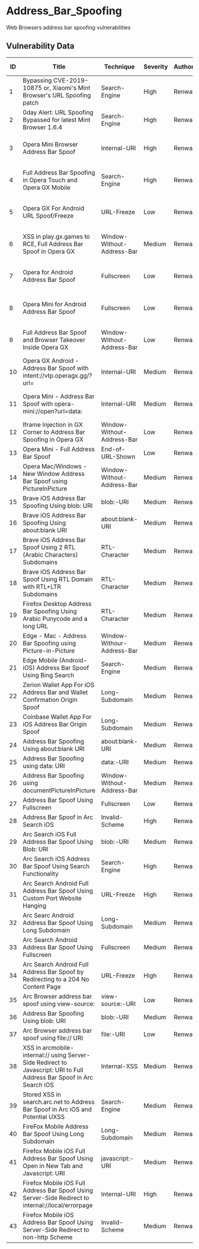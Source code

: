 # Address_Bar_Spoofing
Web Browsers address bar spoofing vulnerabilities

## Vulnerability Data

| ID | Title | Technique | Severity | Author | Discovery Date | Browser | Affected Version | Bounty | CVE | Reference |
|---|---|---|---|---|---|---|---|---|---|---|
| 1 | Bypassing CVE-2019-10875 or, Xiaomi's Mint Browser's URL Spoofing patch | Search-Engine | High | Renwa | 2019-04-07 | Xiaomi Mint | 1.6.3 | 0 | 0 | https://www.andmp.com/2019/04/bypassing-cve-2019-10875-or-xiaomis.html |
| 2 | 0day Alert: URL Spoofing Bypassed for latest Mint Browser 1.6.4 | Search-Engine | High | Renwa | 2019-04-08 | Xiaomi Mint | 1.6.4 | 0 | 0 | https://www.andmp.com/2019/04/0day-alert-url-spoofing-bypass-for.html |
| 3 | Opera Mini Browser Address Bar Spoof | Internal-URI | High | Renwa | 2022-09-29 | Opera Mini | 65.2.2254.63594 | 3000 | 0 | https://medium.com/@renwa/you-are-not-where-you-think-you-are-opera-browsers-address-bar-spoofing-vulnerabilities-aa36ad8321d8 |
| 4 | Full Address Bar Spoofing in Opera Touch and Opera GX Mobile | Search-Engine | High | Renwa | 2022-10-06 | Opera GX Mobile | 1.8.7 | 2500 | 0 | https://medium.com/@renwa/you-are-not-where-you-think-you-are-opera-browsers-address-bar-spoofing-vulnerabilities-aa36ad8321d8 |
| 5 | Opera GX For Android URL Spoof/Freeze | URL-Freeze | Low | Renwa | 2022-10-27 | Opera GX Mobile | 1.8.7 | 500 | 0 | https://medium.com/@renwa/you-are-not-where-you-think-you-are-opera-browsers-address-bar-spoofing-vulnerabilities-aa36ad8321d8 |
| 6 | XSS in play.gx.games to RCE, Full Address Bar Spoof in Opera GX | Window-Without-Address-Bar | Medium | Renwa | 2023-01-10 | Opera GX | 93.0.4585.78 | 1000 | 0 | https://medium.com/@renwa/you-are-not-where-you-think-you-are-opera-browsers-address-bar-spoofing-vulnerabilities-aa36ad8321d8 |
| 7 | Opera for Android Address Bar Spoof | Fullscreen | Low | Renwa | 2023-02-06 | Opera Android | 0 | 100 | 0 | https://medium.com/@renwa/you-are-not-where-you-think-you-are-opera-browsers-address-bar-spoofing-vulnerabilities-aa36ad8321d8 |
| 8 | Opera Mini for Android Address Bar Spoof | Fullscreen | Low | Renwa | 2023-02-06 | Opera Mini | 0 | 100 | 0 | https://medium.com/@renwa/you-are-not-where-you-think-you-are-opera-browsers-address-bar-spoofing-vulnerabilities-aa36ad8321d8 |
| 9 | Full Address Bar Spoof and Browser Takeover Inside Opera GX | Window-Without-Address-Bar | Low | Renwa | 2023-02-27 | Opera GX | 0 | 2000 | 0 | https://medium.com/@renwa/you-are-not-where-you-think-you-are-opera-browsers-address-bar-spoofing-vulnerabilities-aa36ad8321d8 |
| 10 | Opera GX Android - Address Bar Spoof with intent://vtp.operagx.gg/?url= | Internal-URI | Medium | Renwa | 2023-03-22 | Opera GX Android | 0 | 2000 | 0 | https://medium.com/@renwa/you-are-not-where-you-think-you-are-opera-browsers-address-bar-spoofing-vulnerabilities-aa36ad8321d8 |
| 11 | Opera Mini - Address Bar Spoof with opera-mini://open?url=data: | Internal-URI | Medium | Renwa | 2023-03-22 | Opera Mini | 0 | 2000 | 0 | https://medium.com/@renwa/you-are-not-where-you-think-you-are-opera-browsers-address-bar-spoofing-vulnerabilities-aa36ad8321d8 |
| 12 | Iframe Injection in GX Corner to Address Bar Spoofing in Opera GX | Window-Without-Address-Bar | Low | Renwa | 2024-02-19 | Opera GX | 0 | 250 | 0 | Author |
| 13 | Opera Mini - Full Address Bar Spoof | End-of-URL-Shown | Low | Renwa | 2024-03-27 | Opera Mini | 79.0.2254.70805 | 500 | 0 | Author |
| 14 | Opera Mac/Windows - New Window Address Bar Spoof using PictureInPicture | Window-Without-Address-Bar | Medium | Renwa | 2024-04-02 | Opera  | 0 | 3000 | 0 | Author |
| 15 | Brave iOS Address Bar Spoofing Using blob: URI | blob:-URI | Medium | Renwa | 2024-10-17 | Brave | 1.72.0 | 250 | 0 | Author |
| 16 | Brave iOS Address Bar Spoofing Using about:blank URI | about:blank-URI | Medium | Renwa | 2024-10-19 | Brave | 1.73.0 | 250 | 0 | Author |
| 17 | Brave iOS Address Bar Spoof Using 2 RTL (Arabic Characters) Subdomains | RTL-Character | Medium | Renwa | 2024-10-18 | Brave | 1.69.2 | 250 | 0 | Author |
| 18 | Brave iOS Address Bar Spoof Using RTL Domain with RTL+LTR Subdomains | RTL-Character | Medium | Renwa | 2024-11-2 | Brave | 1.70.1 | 250 | 0 | Author |
| 19 | Firefox Desktop Address Bar Spoofing Using Arabic Punycode and a long URL | RTL-Character | Medium | Renwa | 2024-10-18 | Firefox | 128.4.0 | 2000 | CVE-2024-11695 | Author |
| 20 | Edge - Mac - Address Bar Spoofing using Picture-in-Picture | Window-Withour-Address-Bar | Medium | Renwa | 2024-03-27 | Edge Mac | 0 | 1000 | CVE-2024-38093 | Author |
| 21 | Edge Mobile (Android-iOS) Address Bar Spoof Using Bing Search | Search-Engine | Medium | Renwa | 2024-04-13 | Edge Mobile | 0 | 1000 | CVE-2024-38083 | Author |
| 22 | Zerion Wallet App For iOS Address Bar and Wallet Confirmation Origin Spoof | Long-Subdomain | Medium | Renwa | 2024-11-04 | Zerion Wallet | 2.13.0 | 0 | 0 | Author |
| 23 | Coinbase Wallet App For iOS Address Bar Origin Spoof | Long-Subdomain | Medium | Renwa | 2024-12-11 | Coinbase Wallet | 29.22 | 0 | 0 | Author |
| 24 | Address Bar Spoofing Using about:blank URI | about:blank-URI | Medium | Renwa | 2024-10-11 | Arc Mac | 1.74.0 | 0 | 0 | Author |
| 25 | Address Bar Spoofing using data: URI | data:-URI | Medium | Renwa | 2024-10-15 | Arc Mac | 1.73.0 | 1000 | 0 | Author |
| 26 | Address Bar Spoofing using documentPictureInPicture | Window-Without-Address-Bar | Medium | Renwa | 2024-10-08 | Arc Mac | 1.74.0 | 100 | 0 | Author |
| 27 | Address Bar Spoof Using Fullscreen | Fullscreen | Low | Renwa | 2024-10-09 | Arc Mac | 1.73.0 | 500 | 0 | Author |
| 28 | Address Bar Spoof in Arc Search iOS | Invalid-Scheme | High | Renwa | 2024-10-13 | Arc iOS | 1.38.0 | 5000 | 0 | Author |
| 29 | Arc Search iOS Full Address Bar Spoof Using Blob: URI  | blob:-URI | Medium | Renwa | 2024-10-15 | Arc iOS | 1.38.0 | 500 | 0 | Author |
| 30 | Arc Search iOS Address Bar Spoof Using Search Functionality | Search-Engine | High | Renwa | 2024-11-14 | Arc iOS | 1.38.0 | 5000 | 0 | Author |
| 31 | Arc Search Android Full Address Bar Spoof Using Custom Port Website Hanging | URL-Freeze | High | Renwa | 2024-11-15 | Arc Android | 0 | 0 | 0 | Author |
| 32 | Arc Searc Android Address Bar Spoof Using Long Subdomain | Long-Subdomain | Medium | Renwa | 2024-11-15 | Arc Android |  | 0 | 0 | Author |
| 33 | Arc Search Android Address Bar Spoof Using Fullscreen | Fullscreen | Medium | Renwa | 2024-11-15 | Arc Android | 0 | 500 | 0 | Author |
| 34 | Arc Search Android Full Address Bar Spoof by Redirecting to a 204 No Content Page | URL-Freeze | High | Renwa | 2024-11-16 | Arc Android | 0 | 5000 | 0 | Author |
| 35 | Arc Browser address bar spoof using view-source: | view-source:-URI | Low | Renwa | 2024-11-16 | Arc Mac | 1.74.0 | 100 | 0 | Author |
| 36 | Address Bar Spoofing Using blob: URI | blob:-URI | Medium | Renwa | 2024-10-11 | Arc Mac | 1.74.0 | 0 | 0 | Author |
| 37 | Arc Browser address bar spoof using file:// URI | file:-URI | Low | Renwa | 2024-11-21 | Arc Mac | 1.74.0 | 100 | 0 | Author |
| 38 | XSS in arcmobile-internal:// using Server-Side Redirect to Javascript: URI to Full Address Bar Spoof in Arc Search iOS | Internal-XSS | Medium | Renwa | 2024-11-22 | Arc iOS | 1.38.0 | 500 | 0 | Author |
| 39 | Stored XSS in search.arc.net to Address Bar Spoof in Arc iOS and Potential UXSS | Search-Engine | Medium | Renwa | 2024-11-16 | Arc iOS | 1.38.0 | 500 | 0 | Author |
| 40 | FireFox Mobile Address Bar Spoof Using Long Subdomain | Long-Subdomain | Medium | Renwa | 2024-10-18 | Firefox Mobile | 0 | 0 | 0 | Author |
| 41 | Firefox Mobile iOS Full Address Bar Spoof Using Open in New Tab and Javascript: URI | javascript:-URI | Medium | Renwa | 2024-11-25 | Firefox iOS | v133 | 2500 | CVE-2025-23108 | Author |
| 42 | Firefox Mobile iOS Full Address Bar Spoof Using Server-Side Redirect to internal://local/errorpage | Internal-URI | High | Renwa | 2024-11-24 | Firefox iOS | v135 | 3000 | CVE-2025-27426 | Author |
| 43 | Firefox Mobile iOS Address Bar Spoof Using Server-Side Redirect to non-http Scheme | Invalid-Scheme | Medium | Renwa | 2025-02-02 | Firefox iOS | 135 | 2000 | CVE-2025-27424 | Author |
